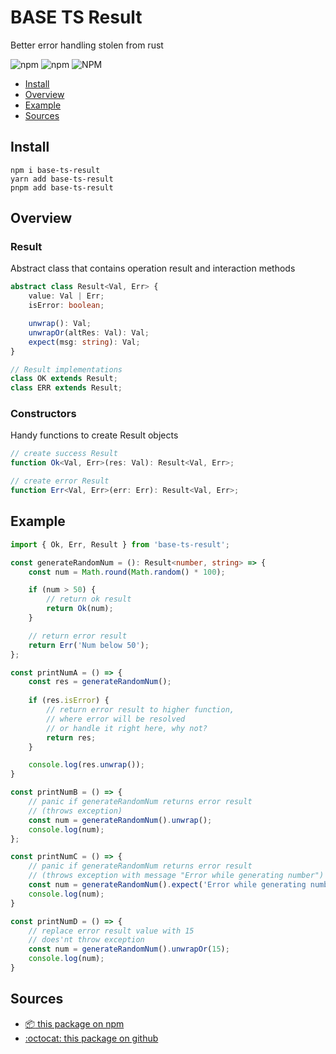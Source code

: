 BASE TS Result
===========
Better error handling stolen from rust

<!-- shields -->

![npm](https://img.shields.io/npm/v/base-ts-result)
![npm](https://img.shields.io/npm/dm/base-ts-result)
![NPM](https://img.shields.io/npm/l/base-ts-result)

* [Install](#Install)
* [Overview](#Overview)
* [Example](#Example)
* [Sources](#Sources)

## Install
```
npm i base-ts-result
yarn add base-ts-result
pnpm add base-ts-result
```

## Overview

### Result
Abstract class that contains operation result and interaction methods
``` ts
abstract class Result<Val, Err> {
    value: Val | Err;
    isError: boolean;

    unwrap(): Val;
    unwrapOr(altRes: Val): Val;
    expect(msg: string): Val;
}

// Result implementations
class OK extends Result;
class ERR extends Result;
```

### Constructors
Handy functions to create Result objects

```ts
// create success Result
function Ok<Val, Err>(res: Val): Result<Val, Err>;

// create error Result
function Err<Val, Err>(err: Err): Result<Val, Err>;
```

## Example
```ts
import { Ok, Err, Result } from 'base-ts-result';

const generateRandomNum = (): Result<number, string> => {
    const num = Math.round(Math.random() * 100);

    if (num > 50) {
        // return ok result
        return Ok(num);
    }

    // return error result
    return Err('Num below 50');
};

const printNumA = () => {
    const res = generateRandomNum();
    
    if (res.isError) {
        // return error result to higher function,
        // where error will be resolved
        // or handle it right here, why not?
        return res;
    }

    console.log(res.unwrap());
}

const printNumB = () => {
    // panic if generateRandomNum returns error result
    // (throws exception)
    const num = generateRandomNum().unwrap();
    console.log(num);
};

const printNumC = () => {
    // panic if generateRandomNum returns error result
    // (throws exception with message "Error while generating number")
    const num = generateRandomNum().expect('Error while generating number');
    console.log(num);
}

const printNumD = () => {
    // replace error result value with 15
    // does'nt throw exception
    const num = generateRandomNum().unwrapOr(15);
    console.log(num);
}
```

## Sources
- [:package: this package on npm](https://www.npmjs.com/package/base-ts-result)
- [:octocat: this package on github](https://github.com/Kostayne/ts-result)